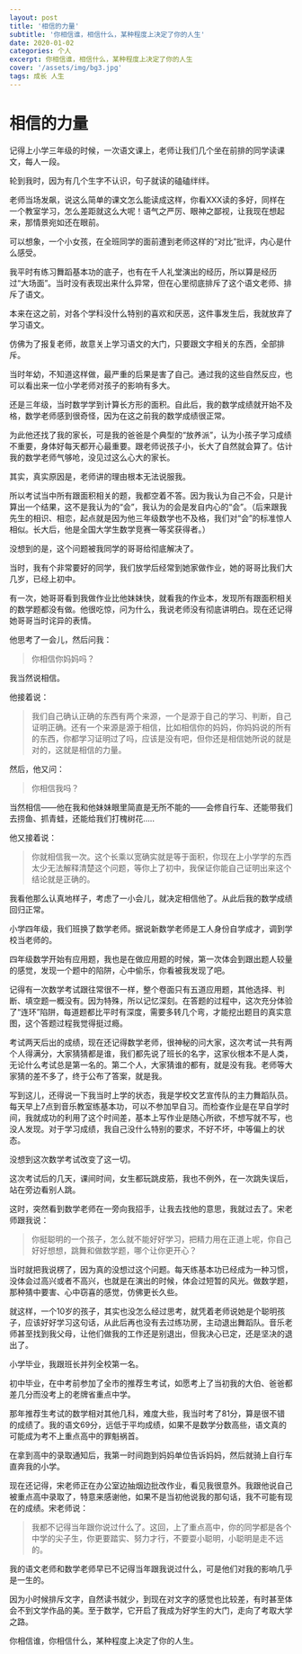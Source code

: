 ```yaml
---
layout: post
title: '相信的力量'
subtitle: '你相信谁，相信什么，某种程度上决定了你的人生'
date: 2020-01-02
categories: 个人
excerpt: 你相信谁，相信什么，某种程度上决定了你的人生
cover: '/assets/img/bg3.jpg'
tags: 成长 人生
---
```


# 相信的力量


记得上小学三年级的时候，一次语文课上，老师让我们几个坐在前排的同学读课文，每人一段。

轮到我时，因为有几个生字不认识，句子就读的磕磕绊绊。

老师当场发飙，说这么简单的课文怎么能读成这样，你看XXX读的多好，同样在一个教室学习，怎么差距就这么大呢！语气之严厉、眼神之鄙视，让我现在想起来，那情景宛如还在眼前。

可以想象，一个小女孩，在全班同学的面前遭到老师这样的“对比”批评，内心是什么感受。

我平时有练习舞蹈基本功的底子，也有在千人礼堂演出的经历，所以算是经历过“大场面”。当时没有表现出来什么异常，但在心里彻底排斥了这个语文老师、排斥了语文。

本来在这之前，对各个学科没什么特别的喜欢和厌恶，这件事发生后，我就放弃了学习语文。

仿佛为了报复老师，故意关上学习语文的大门，只要跟文字相关的东西，全部排斥。

当时年幼，不知道这样做，最严重的后果是害了自己。通过我的这些自然反应，也可以看出来一位小学老师对孩子的影响有多大。

还是三年级，当时数学学到计算长方形的面积。自此后，我的数学成绩就开始不及格，数学老师感到很奇怪，因为在这之前我的数学成绩很正常。

为此他还找了我的家长，可是我的爸爸是个典型的“放养派”，认为小孩子学习成绩不重要，身体好每天都开心最重要。跟老师说孩子小，长大了自然就会算了。估计我的数学老师气够呛，没见过这么心大的家长。

其实，真实原因是，老师讲的理由根本无法说服我。

所以考试当中所有跟面积相关的题，我都空着不答。因为我认为自己不会，只是计算出一个结果，这不是我认为的“会”，我认为的会是发自内心的“会”。（后来跟我先生的相识、相恋，起点就是因为他三年级数学也不及格，我们对“会”的标准惊人相似。长大后，他是全国大学生数学竞赛一等奖获得者。）

没想到的是，这个问题被我同学的哥哥给彻底解决了。

当时，我有个非常要好的同学，我们放学后经常到她家做作业，她的哥哥比我们大几岁，已经上初中。

有一次，她哥哥看到我做作业比他妹妹快，就看我的作业本，发现所有跟面积相关的数学题都没有做。他很吃惊，问为什么，我说老师没有彻底讲明白。现在还记得她哥哥当时诧异的表情。

他思考了一会儿，然后问我：

> 你相信你妈妈吗？

我当然说相信。

他接着说：

> 我们自己确认正确的东西有两个来源，一个是源于自己的学习、判断，自己证明正确。还有一个来源是源于相信，比如相信你的妈妈，你妈妈说的所有的东西，你都学习证明过了吗，应该是没有吧，但你还是相信她所说的就是对的，这就是相信的力量。

然后，他又问：

> 你相信我吗？

当然相信——他在我和他妹妹眼里简直是无所不能的——会修自行车、还能带我们去捞鱼、抓青蛙，还能给我们打槐树花.....

他又接着说：

> 你就相信我一次。这个长乘以宽确实就是等于面积，你现在上小学学的东西太少无法解释清楚这个问题，等你上了初中，我保证你能自己证明出来这个结论就是正确的。

我看他那么认真地样子，考虑了一小会儿，就决定相信他了。从此后我的数学成绩回归正常。

小学四年级，我们班换了数学老师。据说新数学老师是工人身份自学成才，调到学校当老师的。

四年级数学开始有应用题，我也是在做应用题的时候，第一次体会到跟出题人较量的感觉，发现一个题中的陷阱，心中偷乐，你看被我发现了吧。

记得有一次数学考试跟往常很不一样，整个卷面只有五道应用题，其他选择、判断、填空题一概没有。因为特殊，所以记忆深刻。在答题的过程中，这次充分体验了“连环”陷阱，每道题都比平时有深度，需要多转几个弯，才能挖出题目的真实意图，这个答题过程我觉得挺过瘾。

考试两天后出的成绩，现在还记得数学老师，很神秘的问大家，这次考试一共有两个人得满分，大家猜猜都是谁，我们都先说了班长的名字，这家伙根本不是人类，无论什么考试总是第一名的。第二个人，大家猜谁的都有，就是没有我。老师等大家猜的差不多了，终于公布了答案，就是我。

写到这儿，还得说一下我当时上学的状态，我是学校文艺宣传队的主力舞蹈队员。每天早上7点到音乐教室练基本功，可以不参加早自习。而检查作业是在早自学时间，我就成功的利用了这个时间差，基本上写作业是随心所欲，不想写就不写，也没人发现。对于学习成绩，我自己没什么特别的要求，不好不坏，中等偏上的状态。

没想到这次数学考试改变了这一切。

这次考试后的几天，课间时间，女生都玩跳皮筋，我也不例外，在一次跳失误后，站在旁边看别人跳。

这时，突然看到数学老师在一旁向我招手，让我去找他的意思，我就过去了。宋老师跟我说：

> 你挺聪明的一个孩子，怎么就不能好好学习，把精力用在正道上呢，你自己好好想想，跳舞和做数学题，哪个让你更开心？

当时就把我说楞了，因为真的没想过这个问题。每天练基本功已经成为一种习惯，没体会过高兴或者不高兴，也就是在演出的时候，体会过短暂的风光。做数学题，那种猜中要害、心中窃喜的感觉，仿佛更长久些。

就这样，一个10岁的孩子，其实也没怎么经过思考，就凭着老师说她是个聪明孩子，应该好好学习这句话，从此后再也没有去过练功房，主动退出舞蹈队。音乐老师甚至找到我父母，让他们做我的工作还是别退出，但我决心已定，还是坚决的退出了。

小学毕业，我跟班长并列全校第一名。

初中毕业，在中考前参加了全市的推荐生考试，如愿考上了当初我的大伯、爸爸都差几分而没考上的老牌省重点中学。

那年推荐生考试的数学相对其他几科，难度大些，我当时考了81分，算是很不错的成绩了。我的语文69分，远低于平均成绩，如果不是数学分数高些，语文真的可能成为考不上重点高中的罪魁祸首。

在拿到高中的录取通知后，我第一时间跑到妈妈单位告诉妈妈，然后就骑上自行车直奔我的小学。

现在还记得，宋老师正在办公室边抽烟边批改作业，看见我很意外。我跟他说自己被重点高中录取了，特意来感谢他，如果不是当初他说我的那句话，我不可能有现在的成绩。宋老师说：

> 我都不记得当年跟你说过什么了。这回，上了重点高中，你的同学都是各个中学的尖子生，你更要踏实、努力才行，不要耍小聪明，小聪明是走不远的。

我的语文老师和数学老师早已不记得当年跟我说过什么，可是他们对我的影响几乎是一生的。

因为小时候排斥文字，自然读书就少，到现在对文字的感觉也比较差，有时甚至体会不到文学作品的美。至于数学，它开启了我成为好学生的大门，走向了考取大学之路。

你相信谁，你相信什么，某种程度上决定了你的人生。

















